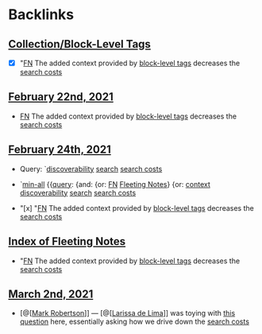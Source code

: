 
# Backlinks
## [Collection/Block-Level Tags](<Collection/Block-Level Tags.md>)
- [x] "[FN](<FN.md>) The added context provided by [block-level tags](<block-level tags.md>) decreases the [search costs](<search costs.md>)

## [February 22nd, 2021](<February 22nd, 2021.md>)
- [FN](<FN.md>) The added context provided by [block-level tags](<block-level tags.md>) decreases the [search costs](<search costs.md>)

## [February 24th, 2021](<February 24th, 2021.md>)
- Query: `[discoverability](<discoverability.md>) [search](<search.md>) [search costs](<search costs.md>)

- `[min-all](<min-all.md>) {{[query](<query.md>): {and: {or: [FN](<FN.md>) [Fleeting Notes](<Fleeting Notes.md>)} {or: [context](<context.md>) [discoverability](<discoverability.md>) [search](<search.md>) [search costs](<search costs.md>)

- "[x] "[FN](<FN.md>) The added context provided by [block-level tags](<block-level tags.md>) decreases the [search costs](<search costs.md>)

## [Index of Fleeting Notes](<Index of Fleeting Notes.md>)
- "[FN](<FN.md>) The added context provided by [block-level tags](<block-level tags.md>) decreases the [search costs](<search costs.md>)

## [March 2nd, 2021](<March 2nd, 2021.md>)
- [@[[Mark Robertson](<@[[Mark Robertson.md>)]] — [@[[Larissa de Lima](<@[[Larissa de Lima.md>)]] was toying with [this question](((YJczFOqWB))) here, essentially asking how we drive down the [search costs](<search costs.md>)

